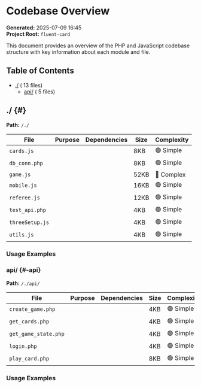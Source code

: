 # Codebase Overview

**Generated:** 2025-07-09 16:45  
**Project Root:** `fluent-card`  

This document provides an overview of the PHP and JavaScript codebase structure with key information about each module and file.

## Table of Contents

- [./](#) (      13 files)
  - [api/](#-api) (       5 files)

## ./ {#}

**Path:** `/./`

| File | Purpose | Dependencies | Size | Complexity |
|------|---------|--------------|------|------------|
| `cards.js` |  |  | 8KB | 🟢 Simple |
| `db_conn.php` |  |  | 8KB | 🟢 Simple |
| `game.js` |  |  | 52KB | 🔴 Complex |
| `mobile.js` |  |  | 16KB | 🟢 Simple |
| `referee.js` |  |  | 12KB | 🟢 Simple |
| `test_api.php` |  |  | 4KB | 🟢 Simple |
| `threeSetup.js` |  |  | 4KB | 🟢 Simple |
| `utils.js` |  |  | 4KB | 🟢 Simple |

### Usage Examples


### api/ {#-api}

**Path:** `/./api/`

| File | Purpose | Dependencies | Size | Complexity |
|------|---------|--------------|------|------------|
| `create_game.php` |  |  | 4KB | 🟢 Simple |
| `get_cards.php` |  |  | 4KB | 🟢 Simple |
| `get_game_state.php` |  |  | 4KB | 🟢 Simple |
| `login.php` |  |  | 4KB | 🟢 Simple |
| `play_card.php` |  |  | 8KB | 🟢 Simple |

### Usage Examples


